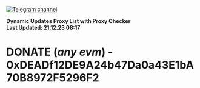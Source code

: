 [![Telegram channel](https://img.shields.io/endpoint?url=https://runkit.io/damiankrawczyk/telegram-badge/branches/master?url=https://t.me/n4z4v0d)](https://t.me/n4z4v0d) 

**Dynamic Updates Proxy List with Proxy Checker**  
**Last Updated: 21.12.23 08:17**

# DONATE (_any evm_) - 0xDEADf12DE9A24b47Da0a43E1bA70B8972F5296F2
